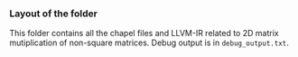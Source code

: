 ### Layout of the folder

This folder contains all the chapel files and LLVM-IR related to 2D matrix mutiplication of non-square matrices. Debug output is in `debug_output.txt`.
